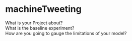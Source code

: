 # machineTweeting

What is your Project about?  
What is the baseline experiment?  
How are you going to gauge the limitations of your model?  
